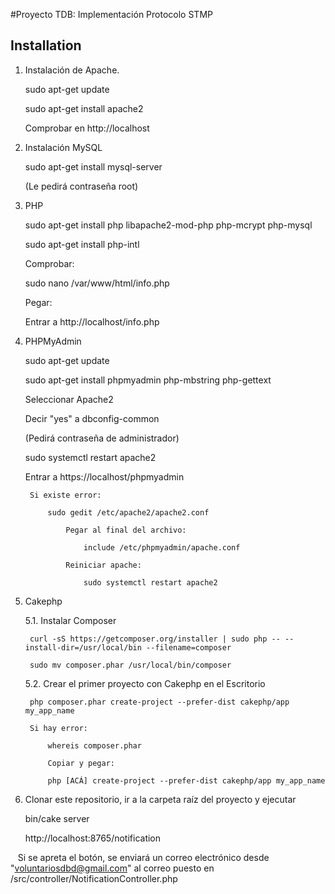#Proyecto TDB: Implementación Protocolo STMP

## Installation

1. Instalación de Apache.
	
    sudo apt-get update
	
    sudo apt-get install apache2

	Comprobar en http://localhost

2. Instalación MySQL
	
    sudo apt-get install mysql-server
	
    (Le pedirá contraseña root)

3. PHP
	
    sudo apt-get install php libapache2-mod-php php-mcrypt php-mysql
	
    sudo apt-get install php-intl

	Comprobar:

	sudo nano /var/www/html/info.php
	
    Pegar:

	<?php
	
        phpinfo();
	
    ?>

	Entrar a http://localhost/info.php

4. PHPMyAdmin
	
    sudo apt-get update
	
    sudo apt-get install phpmyadmin php-mbstring php-gettext

	
    Seleccionar Apache2
	
    Decir "yes" a dbconfig-common
	
    (Pedirá contraseña de administrador)

	
    sudo systemctl restart apache2

	
    Entrar a https://localhost/phpmyadmin
	
        Si existe error:
		
            sudo gedit /etc/apache2/apache2.conf
			
                Pegar al final del archivo:
				
                    include /etc/phpmyadmin/apache.conf
			
                Reiniciar apache:
				
                    sudo systemctl restart apache2

5. Cakephp

	5.1. Instalar Composer

        curl -sS https://getcomposer.org/installer | sudo php -- --install-dir=/usr/local/bin --filename=composer

		sudo mv composer.phar /usr/local/bin/composer

	5.2. Crear el primer proyecto con Cakephp en el Escritorio
		
        php composer.phar create-project --prefer-dist cakephp/app my_app_name

		Si hay error:
		
            whereis composer.phar

			Copiar y pegar:

			php [ACÁ] create-project --prefer-dist cakephp/app my_app_name

6. Clonar este repositorio, ir a la carpeta raíz del proyecto y ejecutar
    
    bin/cake server
    
    http://localhost:8765/notification
    
    Si se apreta el botón, se enviará un correo electrónico desde "voluntariosdbd@gmail.com" al correo puesto en 
    /src/controller/NotificationController.php
